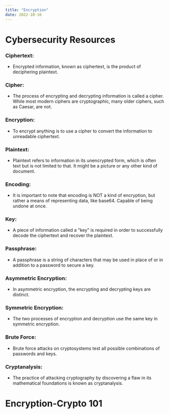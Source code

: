 ```yaml
---
title: "Encryption"
date: 2022-10-16
---
```

# Cybersecurity Resources

### Ciphertext:
- Encrypted information, known as ciphertext, is the product of deciphering plaintext.

### Cipher:
- The process of encrypting and decrypting information is called a cipher.
While most modern ciphers are cryptographic, many older ciphers, such as Caesar, are not.

### Encryption:
- To encrypt anything is to use a cipher to convert the information to unreadable ciphertext.

### Plaintext:

- Plaintext refers to information in its unencrypted form, which is often text but is not limited to that.
It might be a picture or any other kind of document.

### Encoding:

- It is important to note that encoding is NOT a kind of encryption, but rather a means of representing data, like base64.
Capable of being undone at once.

### Key:
- A piece of information called a "key" is required in order to successfully decode the ciphertext and recover the plaintext.

### Passphrase:
- A passphrase is a string of characters that may be used in place of or in addition to a password to secure a key.

### Asymmetric Encryption:
- In asymmetric encryption, the encrypting and decrypting keys are distinct.
 
### Symmetric Encryption:
- The two processes of encryption and decryption use the same key in symmetric encryption.

### Brute Force:
- Brute force attacks on cryptosystems test all possible combinations of passwords and keys.

### Cryptanalysis:
- The practice of attacking cryptography by discovering a flaw in its mathematical foundations is known as cryptanalysis. 

# Encryption-Crypto 101
